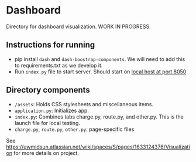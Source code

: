 # Dashboard

Directory for dashboard visualization. WORK IN PROGRESS. 

## Instructions for running
+ pip install `dash` and `dash-boostrap-components`. We will need to add this to requirements.txt as we develop it.
+ Run `index.py` file to start server. Should start on [local host at port 8050](http://localhost:8050/)

## Directory components
+ `/assets`: Holds CSS stylesheets and miscellaneous items.
+ `application.py`: Initializes app.
+ `index.py`: Combines tabs charge.py, route.py, and other.py. This is the launch file for local testing. 
+ `charge.py`, `route.py`, `other.py`: page-specific files

See <https://uwmidsun.atlassian.net/wiki/spaces/S/pages/1633124376/Visualization> for more details on project.

